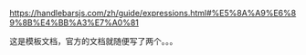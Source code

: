 https://handlebarsjs.com/zh/guide/expressions.html#%E5%8A%A9%E6%89%8B%E4%BB%A3%E7%A0%81 

这是模板文档，官方的文档就随便写了两个。。。